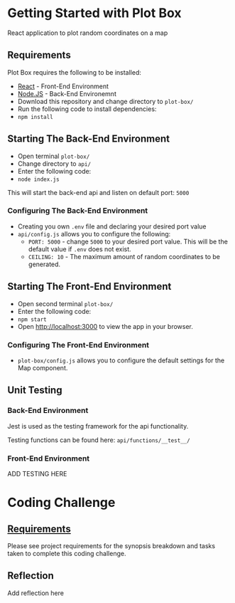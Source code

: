 # Getting Started with Plot Box

React application to plot random coordinates on a map

## Requirements
Plot Box requires the following to be installed:
- [React](https://reactjs.org/) - Front-End Environment
- [Node.JS](https://nodejs.org/en/) - Back-End Environemnt
- Download this repository and change directory to `plot-box/`
- Run the following code to install dependencies:
- `npm install`


## Starting The Back-End Environment

- Open terminal `plot-box/`
- Change directory to `api/`
- Enter the following code:
- `node index.js`

This will start the back-end api and listen on default port: `5000`

### Configuring The Back-End Environment
- Creating you own `.env` file and declaring your desired port value
- `api/config.js` allows you to configure the following:
  - `PORT: 5000` - change `5000` to your desired port value. This will be the default value if `.env` does not exist.
  - `CEILING: 10` - The maximum amount of random coordinates to be generated.  


## Starting The Front-End Environment

- Open second terminal `plot-box/`
- Enter the following code:
- `npm start`
- Open [http://localhost:3000](http://localhost:3000) to view the app in your browser.

### Configuring The Front-End Environment

- `plot-box/config.js` allows you to configure the default settings for the Map component.

## Unit Testing

### Back-End Environment
Jest is used as the testing framework for the api functionality.

Testing functions can be found here: `api/functions/__test__/`

### Front-End Environment

ADD TESTING HERE


# Coding Challenge

## [Requirements](planning/requirements.md)
Please see project requirements for the synopsis breakdown and tasks taken to complete this coding challenge.

## Reflection

Add reflection here

